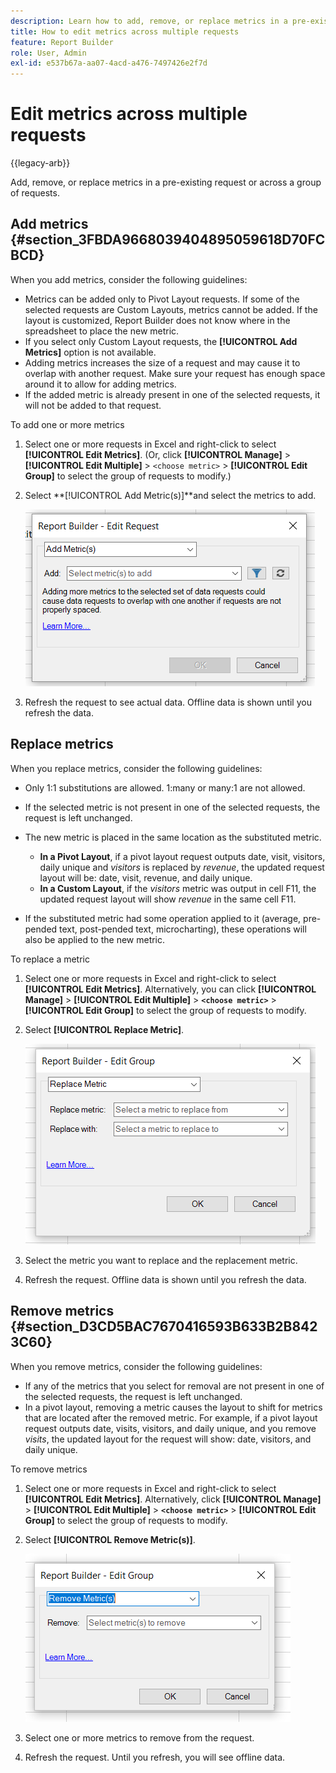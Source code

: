 ```yaml
---
description: Learn how to add, remove, or replace metrics in a pre-existing request or across a group of requests.
title: How to edit metrics across multiple requests
feature: Report Builder
role: User, Admin
exl-id: e537b67a-aa07-4acd-a476-7497426e2f7d
---
```

# Edit metrics across multiple requests

{{legacy-arb}}

Add, remove, or replace metrics in a pre-existing request or across a group of requests.

## Add metrics {#section_3FBDA9668039404895059618D70FCBCD}

When you add metrics, consider the following guidelines:

* Metrics can be added only to Pivot Layout requests. 
  If some of the selected requests are Custom Layouts, metrics cannot be added. If the layout is customized, Report Builder does not know where in the spreadsheet to place the new metric.
* If you select only Custom Layout requests, the **[!UICONTROL Add Metrics]** option is not available.
* Adding metrics increases the size of a request and may cause it to overlap with another request. Make sure your request has enough space around it to allow for adding metrics.
* If the added metric is already present in one of the selected requests, it will not be added to that request.

To add one or more metrics

1. Select one or more requests in Excel and right-click to select **[!UICONTROL Edit Metrics]**. (Or, click **[!UICONTROL Manage]** > **[!UICONTROL Edit Multiple]** > `<choose metric>` > **[!UICONTROL Edit Group]** to select the group of requests to modify.)
1. Select **[!UICONTROL Add Metric(s)]**and select the metrics to add.

   ![Screenshot showing the Edit Request, Add Metrics(s) option selected.](assets/add_metric.png)

1. Refresh the request to see actual data. Offline data is shown until you refresh the data.

## Replace metrics 

When you replace metrics, consider the following guidelines:

* Only 1:1 substitutions are allowed. 1:many or many:1 are not allowed.
* If the selected metric is not present in one of the selected requests, the request is left unchanged.
* The new metric is placed in the same location as the substituted metric.

  * **In a Pivot Layout**, if a pivot layout request outputs date, visit, visitors, daily unique and *visitors* is replaced by *revenue*, the updated request layout will be: date, visit, revenue, and daily unique.
  * **In a Custom Layout**, if the *visitors* metric was output in cell F11, the updated request layout will show *revenue* in the same cell F11.

* If the substituted metric had some operation applied to it (average, pre-pended text, post-pended text, microcharting), these operations will also be applied to the new metric.

To replace a metric

1. Select one or more requests in Excel and right-click to select **[!UICONTROL Edit Metrics]**. Alternatively, you can click **[!UICONTROL Manage]** > **[!UICONTROL Edit Multiple]** > **`<choose metric>`** > **[!UICONTROL Edit Group]** to select the group of requests to modify.

1. Select **[!UICONTROL Replace Metric]**.

   ![Screenshot of the Edit Group screen with Replace Metric selected.](assets/replace_metric.png)

1. Select the metric you want to replace and the replacement metric.
1. Refresh the request. Offline data is shown until you refresh the data.

## Remove metrics {#section_D3CD5BAC7670416593B633B2B8423C60}

When you remove metrics, consider the following guidelines:

* If any of the metrics that you select for removal are not present in one of the selected requests, the request is left unchanged.
* In a pivot layout, removing a metric causes the layout to shift for metrics that are located after the removed metric. For example, if a pivot layout request outputs date, visits, visitors, and daily unique, and you remove *visits*, the updated layout for the request will show: date, visitors, and daily unique.

To remove metrics

1. Select one or more requests in Excel and right-click to select **[!UICONTROL Edit Metrics]**. Alternatively, click **[!UICONTROL Manage]** > **[!UICONTROL Edit Multiple]** > **`<choose metric>`** > **[!UICONTROL Edit Group]** to select the group of requests to modify.

1. Select **[!UICONTROL Remove Metric(s)]**.

   ![Screenshot showing the Edit Group and Remove Metric(s) option selected.](assets/remove_metric.png)

1. Select one or more metrics to remove from the request.
1. Refresh the request. Until you refresh, you will see offline data.
